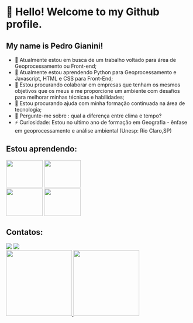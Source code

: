 # 👋 Hello! Welcome to my Github profile.
## My name is Pedro Gianini!

- 🔭 Atualmente estou em busca de um trabalho voltado para área de Geoprocessamento ou Front-end;
- 🌱 Atualmente estou aprendendo Python para Geoprocessamento e Javascript, HTML e CSS para Front-End;
- 👯 Estou procurando colaborar em empresas que tenham os mesmos objetivos que os meus e me proporcione um ambiente com desafios para melhorar minhas técnicas e habilidades;
- 🤔 Estou procurando ajuda com minha formação continuada na área de tecnologia;
- 💬 Pergunte-me sobre : qual a diferença entre clima e tempo?
- ⚡ Curiosidade: Estou no ultimo ano de formação em Geografia - ênfase em geoprocessamento e análise ambiental (Unesp: Rio Claro,SP)


## Estou aprendendo:
<section> 
<div>
<img src="https://cdn.jsdelivr.net/gh/devicons/devicon/icons/python/python-original-wordmark.svg" width="100" height="75"/>
<img src="https://cdn.jsdelivr.net/gh/devicons/devicon/icons/javascript/javascript-plain.svg" width="100" height="75" />
</div> 
</section>
<section > 
<div>
<img src="https://cdn.jsdelivr.net/gh/devicons/devicon/icons/html5/html5-original-wordmark.svg" width="100" height="75"/>
<img src="https://cdn.jsdelivr.net/gh/devicons/devicon/icons/css3/css3-original-wordmark.svg" width="100" height="75"/>  
</div>  
</section>


## Contatos:
<div>
<a href = "mailto:pedro.casagrande-gianini@unesp.br"><img src="https://img.shields.io/badge/Gmail-D14836?style=for-the-badge&logo=gmail&logoColor=white" target="_blank"></a>
<a href="https://www.linkedin.com/in/pedro-h-c-casagrande-gianini-47a985236/" target="_blank"><img src="https://img.shields.io/badge/-LinkedIn-%230077B5?style=for-the-badge&logo=linkedin&logoColor=white" target="_blank"></a>   
</div>          


<div>
<a href="https://github.com/seu-usuário-aqui">
<img height="180em" src="https://github-readme-stats.vercel.app/api/top-langs/?username=Pedro-Gianini&layout=compact&langs_count=7&theme=dracula"/>
<img height="180em" src="https://github-readme-stats.vercel.app/api?username=Pedro-Gianini&show_icons=true&theme=dracula&include_all_commits=true&count_private=true"/>
</div>
